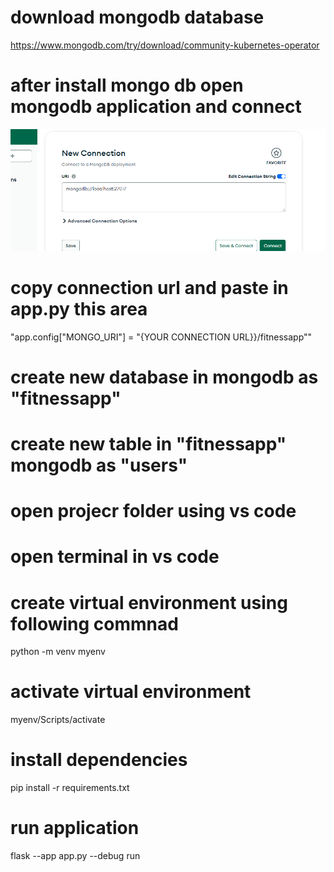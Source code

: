 # download mongodb database
https://www.mongodb.com/try/download/community-kubernetes-operator

# after install mongo db open  mongodb application and connect
![Alt text](image.png)

# copy connection url and paste in app.py this area
"app.config["MONGO_URI"] = "{YOUR CONNECTION URL}}/fitnessapp""

# create new database in mongodb as "fitnessapp"
# create new table in  "fitnessapp" mongodb as "users"

# open projecr folder using vs code
# open terminal in vs code
# create virtual environment  using following commnad
python -m venv myenv
# activate virtual environment 
myenv/Scripts/activate

# install dependencies
pip install -r requirements.txt

# run application
flask --app app.py --debug run
